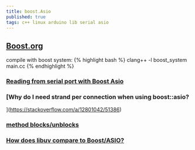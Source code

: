 ```yaml
---
title: boost.Asio
published: true
tags: c++ linux arduino lib serial asio
---
```

## [Boost.org](https://www.boost.org/doc/libs/1_67_0/doc/html/boost_asio.html)

compile with boost system:
{% highlight bash %}
clang++ -l boost_system main.cc
{% endhighlight %}

### [Reading from serial port with Boost Asio](http://www.webalice.it/fede.tft/serial_port/serial_port.html)

### [Why do I need strand per connection when using boost::asio?
](https://stackoverflow.com/a/12801042/51386)

### [method blocks/unblocks](https://stackoverflow.com/a/15575732/51386)

### [How does libuv compare to Boost/ASIO?](https://stackoverflow.com/a/13220533/51386)